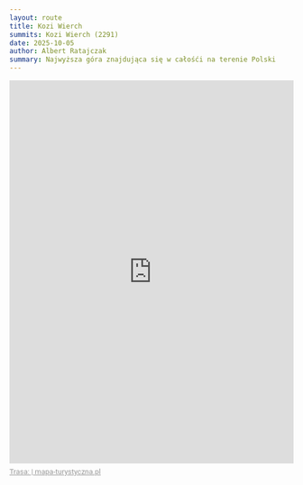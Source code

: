 ```yaml
---
layout: route
title: Kozi Wierch
summits: Kozi Wierch (2291)
date: 2025-10-05
author: Albert Ratajczak
summary: Najwyższa góra znajdująca się w całośći na terenie Polski
---
```

<div style="max-width:100%;overflow:hidden;margin:0 auto;min-width:300px;"><iframe src="https://mapa-turystyczna.pl/map/widget/route/h1l0p1/84rr.html" height="680" style="width:100%;border:0;" loading="lazy"></iframe><a href="https://mapa-turystyczna.pl/route/84rr?utm_source=external_web&amp;utm_medium=widget&amp;utm_campaign=route_widget" target="_blank" rel="noopener" style="color:#999;padding:7px 0;font-size: 13px;font-family:Roboto,Arial,sans-serif;display: inline-block;">Trasa:  | mapa-turystyczna.pl</a></div>